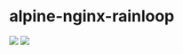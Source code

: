# alpine-nginx-rainloop

[![](https://images.microbadger.com/badges/version/combro2k/alpine-nginx-rainloop.svg)](https://microbadger.com/images/combro2k/alpine-nginx-rainloop "Get your own version badge on microbadger.com")
[![](https://images.microbadger.com/badges/image/combro2k/alpine-nginx-rainloop.svg)](https://microbadger.com/images/combro2k/alpine-nginx-rainloop "Get your own image badge on microbadger.com")
